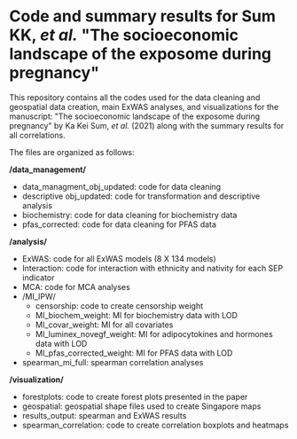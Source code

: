 # Code and summary results for Sum KK, _et al._ "The socioeconomic landscape of the exposome during pregnancy"

This repository contains all the codes used for the data cleaning and geospatial data creation, main ExWAS analyses, and visualizations for the manuscript:
"The socioeconomic landscape of the exposome during pregnancy" by Ka Kei Sum, _et al._ (2021) along with the summary results for all correlations.

The files are organized as follows:

**/data_management/**  
  - data_managment_obj_updated: code for data cleaning   
  -	descriptive obj_updated: code for transformation and descriptive analysis   
  -	biochemistry: code for data cleaning for biochemistry data   
  - pfas_corrected: code for data cleaning for PFAS data  

**/analysis/**  
  - ExWAS: code for all ExWAS models (8 X 134 models)   
  -	Interaction: code for interaction with ethnicity and nativity for each SEP indicator   
  - MCA: code for MCA analyses  
  - /MI_IPW/  
     - censorship: code to create censorship weight   
     - MI_biochem_weight: MI for biochemistry data with LOD  
     - MI_covar_weight: MI for all covariates   
     - MI_luminex_novegf_weight: MI for adipocytokines and hormones data with LOD  
     - MI_pfas_corrected_weight: MI for PFAS data with LOD   
  - spearman_mi_full: spearman correlation analyses  
  
**/visualization/**   
  - forestplots: code to create forest plots presented in the paper   
  - geospatial: geospatial shape files used to create Singapore maps   
  - results_output: spearman and ExWAS results     
  - spearman_correlation: code to create correlation boxplots and heatmaps   
